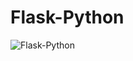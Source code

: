 # Flask-Python
![Flask-Python](https://user-images.githubusercontent.com/55386978/146644399-35a362a4-bca4-420f-8f07-8fc69655466a.jpeg)
